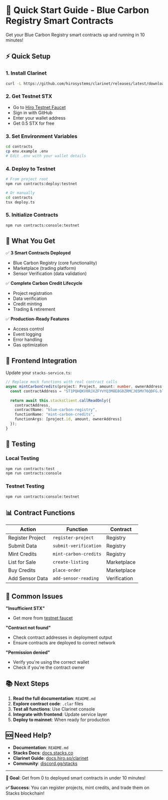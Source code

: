 # 🚀 Quick Start Guide - Blue Carbon Registry Smart Contracts

Get your Blue Carbon Registry smart contracts up and running in 10 minutes!

## ⚡ Quick Setup

### 1. Install Clarinet
```bash
curl -L https://github.com/hirosystems/clarinet/releases/latest/download/clarinet-install.sh | bash
```

### 2. Get Testnet STX
- Go to [Hiro Testnet Faucet](https://faucet.testnet.hiro.so)
- Sign in with GitHub
- Enter your wallet address
- Get 0.5 STX for free

### 3. Set Environment Variables
```bash
cd contracts
cp env.example .env
# Edit .env with your wallet details
```

### 4. Deploy to Testnet
```bash
# From project root
npm run contracts:deploy:testnet

# Or manually
cd contracts
tsx deploy.ts
```

### 5. Initialize Contracts
```bash
npm run contracts:console:testnet
```

## 🔧 What You Get

✅ **3 Smart Contracts Deployed**
- Blue Carbon Registry (core functionality)
- Marketplace (trading platform)
- Sensor Verification (data validation)

✅ **Complete Carbon Credit Lifecycle**
- Project registration
- Data verification
- Credit minting
- Trading & retirement

✅ **Production-Ready Features**
- Access control
- Event logging
- Error handling
- Gas optimization

## 📱 Frontend Integration

Update your `stacks-service.ts`:

```typescript
// Replace mock functions with real contract calls
async mintCarbonCredits(project: Project, amount: number, ownerAddress: string) {
  const contractAddress = "ST1PQHQKV0RJXZFYVYQ3M8E8G0ZRMCJ65MV76QDFG.blue-carbon-registry";
  
  return await this.stacksClient.callReadOnly({
    contractAddress,
    contractName: "blue-carbon-registry",
    functionName: "mint-carbon-credits",
    functionArgs: [project.id, amount, ownerAddress]
  });
}
```

## 🧪 Testing

### Local Testing
```bash
npm run contracts:test
npm run contracts:console
```

### Testnet Testing
```bash
npm run contracts:console:testnet
```

## 📊 Contract Functions

| Action | Function | Contract |
|--------|----------|----------|
| Register Project | `register-project` | Registry |
| Submit Data | `submit-verification` | Registry |
| Mint Credits | `mint-carbon-credits` | Registry |
| List for Sale | `create-listing` | Marketplace |
| Buy Credits | `place-order` | Marketplace |
| Add Sensor Data | `add-sensor-reading` | Verification |

## 🚨 Common Issues

**"Insufficient STX"**
- Get more from [testnet faucet](https://faucet.testnet.hiro.so)

**"Contract not found"**
- Check contract addresses in deployment output
- Ensure contracts are deployed to correct network

**"Permission denied"**
- Verify you're using the correct wallet
- Check if you're the contract owner

## 📚 Next Steps

1. **Read the full documentation**: `README.md`
2. **Explore contract code**: `.clar` files
3. **Test all functions**: Use Clarinet console
4. **Integrate with frontend**: Update service layer
5. **Deploy to mainnet**: When ready for production

## 🆘 Need Help?

- **Documentation**: `README.md`
- **Stacks Docs**: [docs.stacks.co](https://docs.stacks.co/)
- **Clarinet Guide**: [docs.hiro.so/clarinet](https://docs.hiro.so/clarinet)
- **Community**: [discord.gg/stacks](https://discord.gg/stacks)

---

**🎯 Goal**: Get from 0 to deployed smart contracts in under 10 minutes!

**✅ Success**: You can register projects, mint credits, and trade them on Stacks blockchain!
